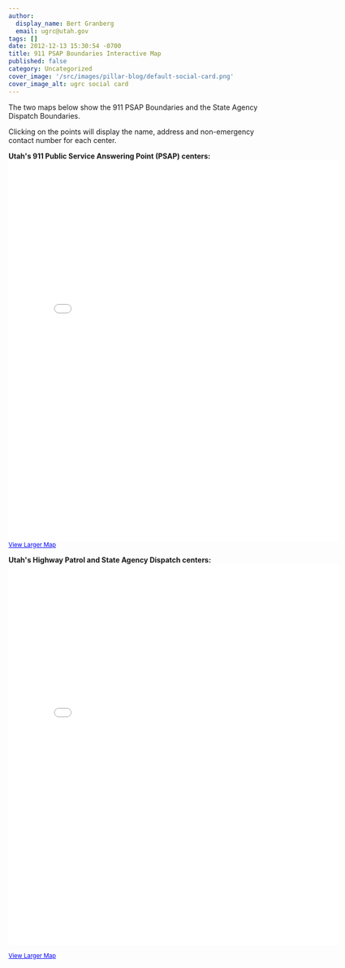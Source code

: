 ```yaml
---
author:
  display_name: Bert Granberg
  email: ugrc@utah.gov
tags: []
date: 2012-12-13 15:30:54 -0700
title: 911 PSAP Boundaries Interactive Map
published: false
category: Uncategorized
cover_image: '/src/images/pillar-blog/default-social-card.png'
cover_image_alt: ugrc social card
---
```


<p>The two maps below show the 911 PSAP Boundaries and the State Agency Dispatch Boundaries.</p>
<p>Clicking on the points will display the name, address and non-emergency contact number for each center.</p>
<p><strong>Utah's 911 Public Service Answering Point (PSAP) centers:</strong><br />
<iframe width="650" height="750" frameborder="0" scrolling="no" marginheight="0" marginwidth="0" title="Utah PSAP Dispatch Boundaries and Centers" src="//utah.maps.arcgis.com/apps/Embed/index.html?webmap=db41517c8f204cd5beac34a65dc54da0&amp;extent=-116.8688,35.7567,-106.6075,43.1823&amp;zoom=true&amp;previewImage=false&amp;scale=true&amp;disable_scroll=true&amp;theme=light"></iframe>
<br /><small><a href="https://utah.maps.arcgis.com/home/webmap/viewer.html?webmap=db41517c8f204cd5beac34a65dc54da0&amp;extent=-117.0061,36.2411,-106.4702,42.7441" style="color:#0000FF;text-align:left" target="_blank" rel="noopener">View Larger Map</a></small></p>
<p><strong>Utah's Highway Patrol and State Agency Dispatch centers:</strong><br />
<iframe width="650" height="750" frameborder="0" scrolling="no" marginheight="0" marginwidth="0" title="Utah State Agency Dispatch Boundaries and Centers" src="//utah.maps.arcgis.com/apps/Embed/index.html?webmap=31e4ef140f844fce8cea3fba6de15674&amp;extent=-116.8688,35.7567,-106.6075,43.1823&amp;zoom=true&amp;previewImage=false&amp;scale=true&amp;disable_scroll=true&amp;theme=light"></iframe></p>
<p><small><a href="https://utah.maps.arcgis.com/home/webmap/viewer.html?webmap=31e4ef140f844fce8cea3fba6de15674&amp;extent=-117.0061,36.2411,-106.4702,42.7441" style="color:#0000FF;text-align:left" target="_blank" rel="noopener">View Larger Map</a></small></p>
